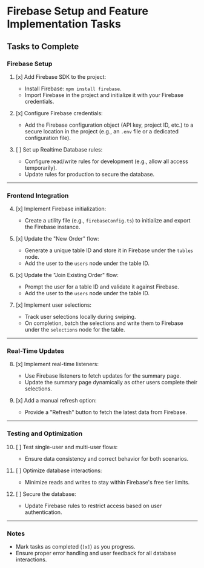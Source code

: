 # Firebase Setup and Feature Implementation Tasks

## Tasks to Complete

### Firebase Setup

1. [x] Add Firebase SDK to the project:
   - Install Firebase: `npm install firebase`.
   - Import Firebase in the project and initialize it with your Firebase credentials.

2. [x] Configure Firebase credentials:
   - Add the Firebase configuration object (API key, project ID, etc.) to a secure location in the project (e.g., an `.env` file or a dedicated configuration file).

3. [ ] Set up Realtime Database rules:
   - Configure read/write rules for development (e.g., allow all access temporarily).
   - Update rules for production to secure the database.

---

### Frontend Integration

4. [x] Implement Firebase initialization:
   - Create a utility file (e.g., `firebaseConfig.ts`) to initialize and export the Firebase instance.

5. [x] Update the "New Order" flow:
   - Generate a unique table ID and store it in Firebase under the `tables` node.
   - Add the user to the `users` node under the table ID.

6. [x] Update the "Join Existing Order" flow:
   - Prompt the user for a table ID and validate it against Firebase.
   - Add the user to the `users` node under the table ID.

7. [x] Implement user selections:
   - Track user selections locally during swiping.
   - On completion, batch the selections and write them to Firebase under the `selections` node for the table.

---

### Real-Time Updates

8. [x] Implement real-time listeners:
   - Use Firebase listeners to fetch updates for the summary page.
   - Update the summary page dynamically as other users complete their selections.

9. [x] Add a manual refresh option:
   - Provide a "Refresh" button to fetch the latest data from Firebase.

---

### Testing and Optimization

10. [ ] Test single-user and multi-user flows:
    - Ensure data consistency and correct behavior for both scenarios.

11. [ ] Optimize database interactions:
    - Minimize reads and writes to stay within Firebase's free tier limits.

12. [ ] Secure the database:
    - Update Firebase rules to restrict access based on user authentication.

---

### Notes

- Mark tasks as completed (`[x]`) as you progress.
- Ensure proper error handling and user feedback for all database interactions.
